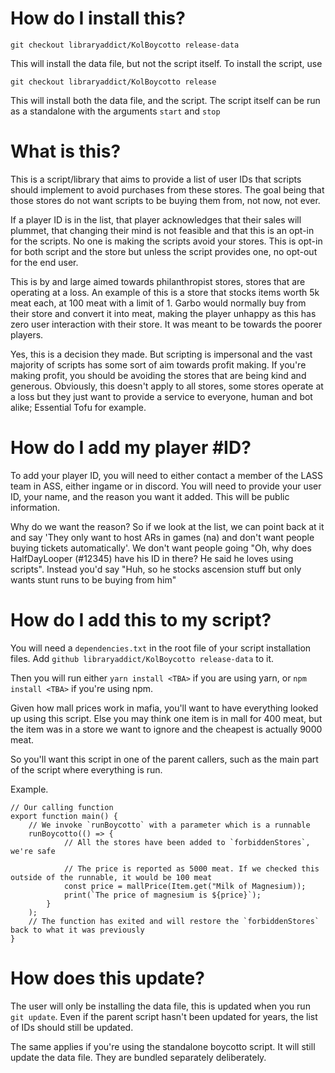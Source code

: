 # How do I install this?

`git checkout libraryaddict/KolBoycotto release-data`

This will install the data file, but not the script itself.
To install the script, use

`git checkout libraryaddict/KolBoycotto release`

This will install both the data file, and the script. The script itself can be run as a standalone with the arguments `start` and `stop`

# What is this?

This is a script/library that aims to provide a list of user IDs that scripts should implement to avoid purchases from these stores.
The goal being that those stores do not want scripts to be buying them from, not now, not ever.

If a player ID is in the list, that player acknowledges that their sales will plummet, that changing their mind is not feasible and that this is an opt-in for the scripts. No one is making the scripts avoid your stores. This is opt-in for both script and the store but unless the script provides one, no opt-out for the end user.

This is by and large aimed towards philanthropist stores, stores that are operating at a loss. An example of this is a store that stocks items worth 5k meat each, at 100 meat with a limit of 1. Garbo would normally buy from their store and convert it into meat, making the player unhappy as this has zero user interaction with their store. It was meant to be towards the poorer players.

Yes, this is a decision they made. But scripting is impersonal and the vast majority of scripts has some sort of aim towards profit making. If you're making profit, you should be avoiding the stores that are being kind and generous.
Obviously, this doesn't apply to all stores, some stores operate at a loss but they just want to provide a service to everyone, human and bot alike; Essential Tofu for example.

# How do I add my player #ID?

To add your player ID, you will need to either contact a member of the LASS team in ASS, either ingame or in discord.
You will need to provide your user ID, your name, and the reason you want it added. This will be public information.

Why do we want the reason? So if we look at the list, we can point back at it and say 'They only want to host ARs in games (na) and don't want people buying tickets automatically'.
We don't want people going "Oh, why does HalfDayLooper (#12345) have his ID in there? He said he loves using scripts". Instead you'd say "Huh, so he stocks ascension stuff but only wants stunt runs to be buying from him"

# How do I add this to my script?

You will need a `dependencies.txt` in the root file of your script installation files. Add `github libraryaddict/KolBoycotto release-data` to it.

Then you will run either `yarn install <TBA>` if you are using yarn, or `npm install <TBA>` if you're using npm.

Given how mall prices work in mafia, you'll want to have everything looked up using this script. Else you may think one item is in mall for 400 meat, but the item was in a store we want to ignore and the cheapest is actually 9000 meat.

So you'll want this script in one of the parent callers, such as the main part of the script where everything is run.

Example.

```
// Our calling function
export function main() {
    // We invoke `runBoycotto` with a parameter which is a runnable
    runBoycotto(() => {
            // All the stores have been added to `forbiddenStores`, we're safe

            // The price is reported as 5000 meat. If we checked this outside of the runnable, it would be 100 meat
            const price = mallPrice(Item.get("Milk of Magnesium));
            print(`The price of magnesium is ${price}`);
        }
    );
    // The function has exited and will restore the `forbiddenStores` back to what it was previously
}
```

# How does this update?

The user will only be installing the data file, this is updated when you run `git update`.
Even if the parent script hasn't been updated for years, the list of IDs should still be updated.

The same applies if you're using the standalone boycotto script. It will still update the data file. They are bundled separately deliberately.